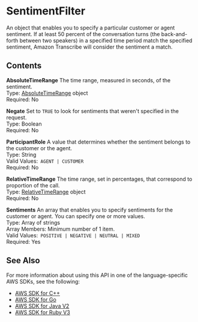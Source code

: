 # SentimentFilter<a name="API_SentimentFilter"></a>

An object that enables you to specify a particular customer or agent sentiment\. If at least 50 percent of the conversation turns \(the back\-and\-forth between two speakers\) in a specified time period match the specified sentiment, Amazon Transcribe will consider the sentiment a match\.

## Contents<a name="API_SentimentFilter_Contents"></a>

 **AbsoluteTimeRange**   <a name="transcribe-Type-SentimentFilter-AbsoluteTimeRange"></a>
The time range, measured in seconds, of the sentiment\.  
Type: [AbsoluteTimeRange](API_AbsoluteTimeRange.md) object  
Required: No

 **Negate**   <a name="transcribe-Type-SentimentFilter-Negate"></a>
Set to `TRUE` to look for sentiments that weren't specified in the request\.   
Type: Boolean  
Required: No

 **ParticipantRole**   <a name="transcribe-Type-SentimentFilter-ParticipantRole"></a>
A value that determines whether the sentiment belongs to the customer or the agent\.  
Type: String  
Valid Values:` AGENT | CUSTOMER`   
Required: No

 **RelativeTimeRange**   <a name="transcribe-Type-SentimentFilter-RelativeTimeRange"></a>
The time range, set in percentages, that correspond to proportion of the call\.  
Type: [RelativeTimeRange](API_RelativeTimeRange.md) object  
Required: No

 **Sentiments**   <a name="transcribe-Type-SentimentFilter-Sentiments"></a>
An array that enables you to specify sentiments for the customer or agent\. You can specify one or more values\.  
Type: Array of strings  
Array Members: Minimum number of 1 item\.  
Valid Values:` POSITIVE | NEGATIVE | NEUTRAL | MIXED`   
Required: Yes

## See Also<a name="API_SentimentFilter_SeeAlso"></a>

For more information about using this API in one of the language\-specific AWS SDKs, see the following:
+  [AWS SDK for C\+\+](https://docs.aws.amazon.com/goto/SdkForCpp/transcribe-2017-10-26/SentimentFilter) 
+  [AWS SDK for Go](https://docs.aws.amazon.com/goto/SdkForGoV1/transcribe-2017-10-26/SentimentFilter) 
+  [AWS SDK for Java V2](https://docs.aws.amazon.com/goto/SdkForJavaV2/transcribe-2017-10-26/SentimentFilter) 
+  [AWS SDK for Ruby V3](https://docs.aws.amazon.com/goto/SdkForRubyV3/transcribe-2017-10-26/SentimentFilter) 